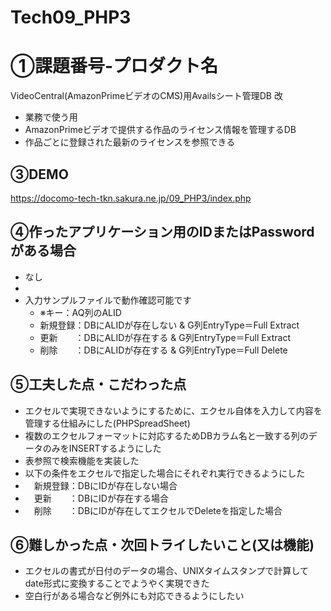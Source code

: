 # Tech09_PHP3

# ①課題番号-プロダクト名

VideoCentral(AmazonPrimeビデオのCMS)用Availsシート管理DB 改
- 業務で使う用
- AmazonPrimeビデオで提供する作品のライセンス情報を管理するDB
- 作品ごとに登録された最新のライセンスを参照できる

## ③DEMO

https://docomo-tech-tkn.sakura.ne.jp/09_PHP3/index.php

## ④作ったアプリケーション用のIDまたはPasswordがある場合

- なし
- 
- 入力サンプルファイルで動作確認可能です
  - ※キー：AQ列のALID
  - 新規登録：DBにALIDが存在しない & G列EntryType＝Full Extract
  - 更新　　：DBにALIDが存在する & G列EntryType＝Full Extract
  - 削除　　：DBにALIDが存在する & G列EntryType＝Full Delete
  
## ⑤工夫した点・こだわった点

- エクセルで実現できないようにするために、エクセル自体を入力して内容を管理する仕組みにした(PHPSpreadSheet)
- 複数のエクセルフォーマットに対応するためDBカラム名と一致する列のデータのみをINSERTするようにした
- 表参照で検索機能を実装した
- 以下の条件をエクセルで指定した場合にそれぞれ実行できるようにした
- 　新規登録：DBにIDが存在しない場合
- 　更新　　：DBにIDが存在する場合
- 　削除　　：DBにIDが存在してエクセルでDeleteを指定した場合
 
## ⑥難しかった点・次回トライしたいこと(又は機能)

- エクセルの書式が日付のデータの場合、UNIXタイムスタンプで計算してdate形式に変換することでようやく実現できた
- 空白行がある場合など例外にも対応できるようにしたい
